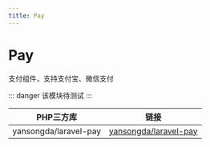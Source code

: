 ```yaml
---
title: Pay
---
```


# Pay

支付组件，支持支付宝、微信支付

::: danger
该模块待测试
:::

| PHP三方库 | 链接 |
| --- | --- |
| yansongda/laravel-pay | [yansongda/laravel-pay](https://packagist.org/packages/yansongda/laravel-pay) |
